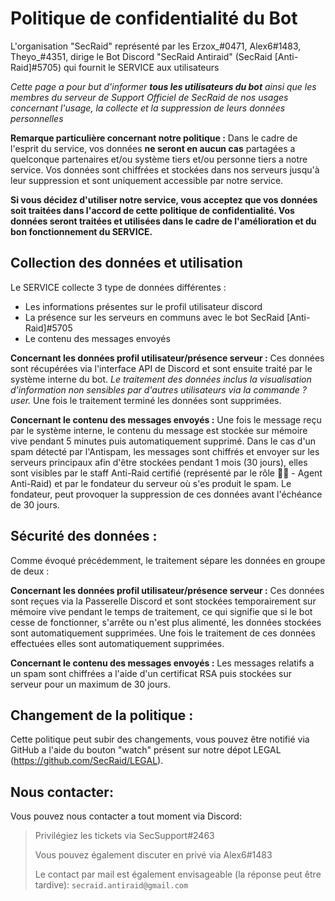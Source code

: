 # Politique de confidentialité du Bot

L'organisation "SecRaid" représenté par les Erzox_#0471, Alex6#1483, Theyo\_#4351, dirige le Bot Discord "SecRaid Antiraid" (SecRaid [Anti-Raid]#5705) qui fournit le SERVICE aux utilisateurs

*Cette page a pour but d'informer **tous les utilisateurs du bot** ainsi que les membres du serveur de Support Officiel de SecRaid de nos usages concernant l'usage, la collecte et la suppression de leurs données personnelles*

**Remarque particulière concernant notre politique :** Dans le cadre de l'esprit du service, vos données **ne seront en aucun cas** partagées a quelconque partenaires et/ou système tiers  et/ou personne tiers a notre service. Vos données sont chiffrées et stockées dans nos serveurs jusqu'à leur suppression et sont uniquement accessible par notre service.

**Si vous décidez d'utiliser notre service, vous acceptez que vos données soit traitées dans l'accord de cette politique de confidentialité. Vos données seront traitées et utilisées dans le cadre de l'amélioration et du bon fonctionnement du SERVICE.**

## Collection des données et utilisation
Le SERVICE collecte 3 type de données différentes :
- Les informations présentes sur le profil utilisateur discord
- La présence sur les serveurs en communs avec le bot SecRaid [Anti-Raid]#5705
- Le contenu des messages envoyés

__Concernant les données profil utilisateur/présence serveur :__
Ces données sont récupérées via l'interface API de Discord et sont ensuite traité par le système interne du bot.
*Le traitement des données inclus la visualisation d'information non sensibles par d'autres utilisateurs via la commande ?user.*
Une fois le traitement terminé les données sont supprimées.

__Concernant le contenu des messages envoyés :__
Une fois le message reçu par le système interne, le contenu du message est stockée sur mémoire vive pendant 5 minutes puis automatiquement supprimé.
Dans le cas d'un spam détecté par l'Antispam, les messages sont chiffrés et envoyer sur les serveurs principaux afin d'être stockées pendant 1 mois (30 jours), elles sont visibles par le staff Anti-Raid certifié (représenté par le rôle 👮🏻 - Agent Anti-Raid) et par le fondateur du serveur où s'es produit le spam. Le fondateur, peut provoquer la suppression de ces données avant l'échéance de 30 jours.

## Sécurité des données :
Comme évoqué précédemment, le traitement sépare les données en groupe de deux :

__Concernant les données profil utilisateur/présence serveur :__
Ces données sont reçues via la Passerelle Discord et sont stockées temporairement sur mémoire vive pendant le temps de traitement, ce qui signifie que si le bot cesse de fonctionner, s'arrête ou n'est plus alimenté, les données stockées sont automatiquement supprimées. Une fois le traitement de ces données effectuées elles sont automatiquement supprimées.

__Concernant le contenu des messages envoyés :__
Les messages relatifs a un spam sont chiffrées a l'aide d'un certificat RSA puis stockées sur serveur pour un maximum de 30 jours.

## Changement de la politique :
Cette politique peut subir des changements, vous pouvez être notifié via GitHub a l'aide du bouton "watch" présent sur notre dépot LEGAL (https://github.com/SecRaid/LEGAL).

## Nous contacter:
Vous pouvez nous contacter a tout moment via Discord:
> Privilégiez les tickets via SecSupport#2463
> 
> Vous pouvez également discuter en privé via Alex6#1483
> 
> Le contact par mail est également envisageable (la réponse peut être tardive): ``secraid.antiraid@gmail.com``
